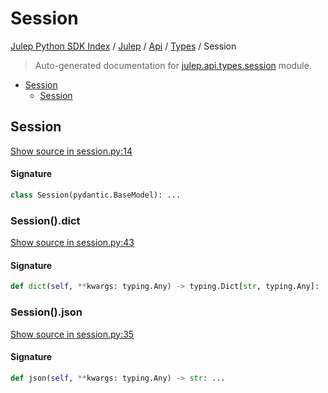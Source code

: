 # Session

[Julep Python SDK Index](../../../README.md#julep-python-sdk-index) / [Julep](../../index.md#julep) / [Api](../index.md#api) / [Types](./index.md#types) / Session

> Auto-generated documentation for [julep.api.types.session](../../../../../../../julep/api/types/session.py) module.

- [Session](#session)
  - [Session](#session-1)

## Session

[Show source in session.py:14](../../../../../../../julep/api/types/session.py#L14)

#### Signature

```python
class Session(pydantic.BaseModel): ...
```

### Session().dict

[Show source in session.py:43](../../../../../../../julep/api/types/session.py#L43)

#### Signature

```python
def dict(self, **kwargs: typing.Any) -> typing.Dict[str, typing.Any]: ...
```

### Session().json

[Show source in session.py:35](../../../../../../../julep/api/types/session.py#L35)

#### Signature

```python
def json(self, **kwargs: typing.Any) -> str: ...
```